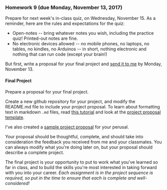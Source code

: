 ### Homework 9 (due Monday, November 13, 2017)

Prepare for next week's in-class quiz, on Wednesday, November 15. As a reminder, here are the rules and expectations for the quiz:

- Open-notes -- bring whatever notes you wish, including the practice quiz! Printed-out notes are fine.
- No electronic devices allowed -- no mobile phones, no laptops, no tables, no kindles, no Arduinos -- in short, nothing electronic and nothing that can run code (except your brain!)

But first, write a proposal for your final project and [send it to me](mailto:jzamfirescupereira@cca.edu) by Monday, November 13.

#### Final Project

Prepare a proposal for your final project.

Create a new github repository for your project, and modify the README.md file to include your project proposal. To learn about formatting text in markdown `.md` files, read [this tutorial](https://help.github.com/articles/markdown-basics/) and look at the [project proposal template](project-template.md).

I've also created a [sample project proposal](sample-proposal.md) for your perusal.

Your proposal should be thoughtful, complete, and should take into consideration the feedback you received from me and your classmates. You can always modify what you're doing later on, but your proposal should describe a complete project.

The final project is your opportunity to put to work what you've learned so far in class, and to build the skills you're most interested in taking forward with you into your career. *Each assignment is in the project sequence is required, so put in the time to ensure that each is complete and well-considered!*
